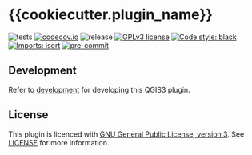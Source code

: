 # {{cookiecutter.plugin_name}}
![tests](https://github.com/{{cookiecutter.git_repo_organization}}/{{cookiecutter.project_directory}}/workflows/Tests/badge.svg)
[![codecov.io](https://codecov.io/github/{{cookiecutter.git_repo_organization}}/{{cookiecutter.project_directory}}/coverage.svg?branch=master)](https://codecov.io/github/{{cookiecutter.git_repo_organization}}/{{cookiecutter.project_directory}}?branch=master)
![release](https://github.com/{{cookiecutter.git_repo_organization}}/{{cookiecutter.project_directory}}/workflows/Release/badge.svg)
[![GPLv3 license](https://img.shields.io/badge/License-GPLv3-blue.svg)](http://perso.crans.org/besson/LICENSE.html)
[![Code style: black](https://img.shields.io/badge/code%20style-black-000000.svg)](https://github.com/psf/black)
[![Imports: isort](https://img.shields.io/badge/%20imports-isort-%231674b1?style=flat&labelColor=ef8336)](https://pycqa.github.io/isort/)
[![pre-commit](https://img.shields.io/badge/pre--commit-enabled-brightgreen?logo=pre-commit&logoColor=white)](https://github.com/pre-commit/pre-commit)

## Development

Refer to [development](docs/development.md) for developing this QGIS3 plugin.

## License
This plugin is licenced with
[GNU General Public License, version 3](https://www.gnu.org/licenses/gpl-3.0.html).
See [LICENSE](LICENSE) for more information.
